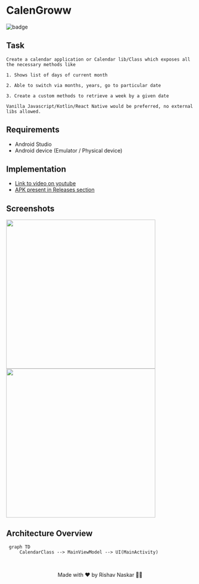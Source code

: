 # CalenGroww

![badge](https://img.shields.io/badge/Groww%20Task-Calender-%23099DFD)

## Task

```
Create a calendar application or Calendar lib/Class which exposes all the necessary methods like

1. Shows list of days of current month

2. Able to switch via months, years, go to particular date

3. Create a custom methods to retrieve a week by a given date

Vanilla Javascript/Kotlin/React Native would be preferred, no external libs allowed.
```

## Requirements

- Android Studio
- Android device (Emulator / Physical device)

## Implementation
- [Link to video on youtube](https://www.youtube.com/watch?v=c1Qzqk3Q1dM)
- [APK present in Releases section](https://github.com/rishavnaskar/CalenGroww/releases/download/v1.0/app-debug.apk)

## Screenshots
<img src="https://user-images.githubusercontent.com/59786899/159157637-c1871d57-f63e-43d5-930f-03fc28e39b4d.png" height="400"></img>
<img src="https://user-images.githubusercontent.com/59786899/159157652-b1d598e7-232f-46d9-ab64-ef2caef58511.png" height="400"></img>

## Architecture Overview
```mermaid
 graph TD
	 CalendarClass --> MainViewModel --> UI(MainActivity)
 ```

 
<br>
<p align="center">
	Made with ❤ by Rishav Naskar 👩‍💻
</p>
